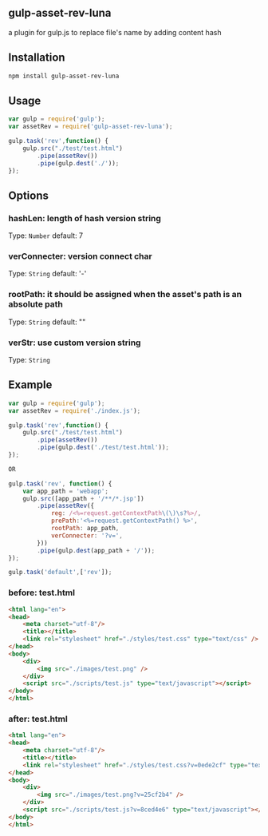 
## gulp-asset-rev-luna

a plugin for gulp.js to replace file's name by adding content hash

## Installation

```bash
npm install gulp-asset-rev-luna
```

## Usage

```js
var gulp = require('gulp');
var assetRev = require('gulp-asset-rev-luna');

gulp.task('rev',function() {
    gulp.src("./test/test.html")
        .pipe(assetRev())
        .pipe(gulp.dest('./'));
});
```

## Options

### hashLen: length of hash version string
Type: `Number` default: 7

### verConnecter: version connect char
Type: `String` default: '-'

### rootPath: it should be assigned when the asset's path is an absolute path
Type: `String` default: ""

### verStr: use custom version string 
Type: `String` 

## Example

```js
var gulp = require('gulp');
var assetRev = require('./index.js');

gulp.task('rev',function() {
    gulp.src("./test/test.html")
        .pipe(assetRev())
        .pipe(gulp.dest('./test/test.html'));
});

OR

gulp.task('rev', function() {
    var app_path = 'webapp';
    gulp.src([app_path + '/**/*.jsp'])
        .pipe(assetRev({
            reg: /<%=request.getContextPath\(\)\s?%>/,
            prePath:'<%=request.getContextPath() %>',
            rootPath: app_path,
            verConnecter: '?v=',
        }))
        .pipe(gulp.dest(app_path + '/'));
});

gulp.task('default',['rev']);
```

### before: test.html
```html
<html lang="en">
<head>
    <meta charset="utf-8"/>
    <title></title>
    <link rel="stylesheet" href="./styles/test.css" type="text/css" />
</head>
<body>
    <div>
        <img src="./images/test.png" />
    </div>
    <script src="./scripts/test.js" type="text/javascript"></script>
</body>
</html>
```
### after: test.html

```html
<html lang="en">
<head>
    <meta charset="utf-8"/>
    <title></title>
    <link rel="stylesheet" href="./styles/test.css?v=0ede2cf" type="text/css" />
</head>
<body>
    <div>
        <img src="./images/test.png?v=25cf2b4" />
    </div>
    <script src="./scripts/test.js?v=8ced4e6" type="text/javascript"></script>
</body>
</html>
```



